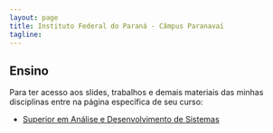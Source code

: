 ```yaml
---
layout: page
title: Instituto Federal do Paraná - Câmpus Paranavaí
tagline: 
---
```


## Ensino

Para ter acesso aos slides, trabalhos e demais materiais das minhas disciplinas entre na página específica de seu curso:

<ul class="cursos">  	
	<li><a href="/ifpr/tads">Superior em Análise e Desenvolvimento de Sistemas</a></li>
</ul>


